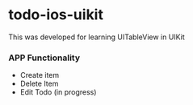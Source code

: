 
# todo-ios-uikit

This was developed for learning UITableView in UIKit

### APP Functionality

- Create item
- Delete Item
- Edit Todo (in progress)
